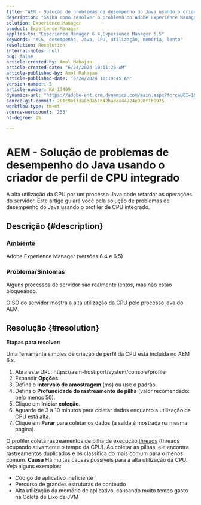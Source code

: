 ```yaml
---
title: "AEM - Solução de problemas de desempenho do Java usando o criador de perfil de CPU integrado"
description: "Saiba como resolver o problema do Adobe Experience Manager em que os processos de servidor são lentos."
solution: Experience Manager
product: Experience Manager
applies-to: "Experience Manager 6.4,Experience Manager 6.5"
keywords: "KCS, desempenho, Java, CPU, utilização, memória, lento"
resolution: Resolution
internal-notes: null
bug: false
article-created-by: Amol Mahajan
article-created-date: "6/24/2024 10:11:26 AM"
article-published-by: Amol Mahajan
article-published-date: "6/24/2024 10:19:45 AM"
version-number: 5
article-number: KA-17499
dynamics-url: "https://adobe-ent.crm.dynamics.com/main.aspx?forceUCI=1&pagetype=entityrecord&etn=knowledgearticle&id=cb7c321d-1232-ef11-840a-6045bd02de5c"
source-git-commit: 201c9a1f3a8b0a51b42badda44724e998f1b9975
workflow-type: tm+mt
source-wordcount: '233'
ht-degree: 2%

---
```


# AEM - Solução de problemas de desempenho do Java usando o criador de perfil de CPU integrado


A alta utilização da CPU por um processo Java pode retardar as operações do servidor. Este artigo guiará você pela solução de problemas de desempenho do Java usando o profiler de CPU integrado.

## Descrição {#description}


### <b>Ambiente</b>

Adobe Experience Manager (versões 6.4 e 6.5)



### <b>Problema/Sintomas</b>

Alguns processos de servidor são realmente lentos, mas não estão bloqueando.

O SO do servidor mostra a alta utilização da CPU pelo processo java do AEM.


## Resolução {#resolution}


<b>Etapas para resolver:</b>

Uma ferramenta simples de criação de perfil da CPU está incluída no AEM 6.x.

1. Abra este URL: https://aem-host:port/system/console/profiler
2. Expandir <b>Opções</b>.
3. Defina o <b>Intervalo de amostragem</b> (ms) ou use o padrão.
4. Defina o <b>Profundidade do rastreamento de pilha</b> (valor recomendado: pelo menos 50).
5. Clique em <b>Iniciar coleção</b>.
6. Aguarde de 3 a 10 minutos para coletar dados enquanto a utilização da CPU está alta.
7. Clique em <b>Parar</b> para coletar os dados (a saída é mostrada na mesma página).


O profiler coleta rastreamentos de pilha de execução [threads](https://docs.oracle.com/javase/tutorial/essential/concurrency/threads.html) (threads ocupando ativamente o tempo da CPU). Ao coletar as pilhas, ele encontra rastreamentos duplicados e os classifica do mais comum para o menos comum.
<b>Causa</b>
Há muitas causas possíveis para a alta utilização da CPU. Veja alguns exemplos:

- Código de aplicativo ineficiente
- Percurso de grandes estruturas de conteúdo
- Alta utilização da memória de aplicativo, causando muito tempo gasto na Coleta de Lixo da JVM

